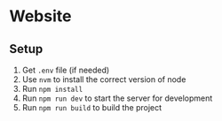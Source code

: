 # Website

## Setup

1. Get `.env` file (if needed)
2. Use `nvm` to install the correct version of node
3. Run `npm install`
4. Run `npm run dev` to start the server for development
5. Run `npm run build` to build the project
